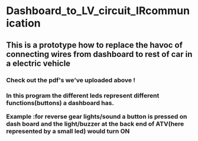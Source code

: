 # Dashboard_to_LV_circuit_IRcommunication
<h2 >This is a prototype how to replace the havoc of connecting wires from dashboard to rest of car in a electric vehicle </p>
<h3>Check out the pdf's we've uploaded above ! </p>
<h3>In this program the different leds represent different functions(buttons) a dashboard has.</p>
Example :for reverse gear lights/sound a button is pressed on dash board and the light/buzzer at the back end of ATV(here represented by a small led) would turn ON
